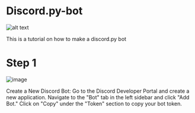 # Discord.py-bot
![alt text](https://cdn.discordapp.com/attachments/1179868508696346644/1179868562958073926/download.png?ex=657b593a&is=6568e43a&hm=7532b214d6f4cbf51c33ad1ff40642b543a0ec925e80412d2ec814a32b04c06f&)

This is a tutorial on how to make a discord.py bot

# Step 1 
![image](https://github.com/Zoxxide2023/Discord.py-bot/assets/97050049/1f5e2b34-9edb-4463-a485-190267240d63)


Create a New Discord Bot:
Go to the Discord Developer Portal and create a new application.
Navigate to the "Bot" tab in the left sidebar and click "Add Bot."
Click on "Copy" under the "Token" section to copy your bot token.

